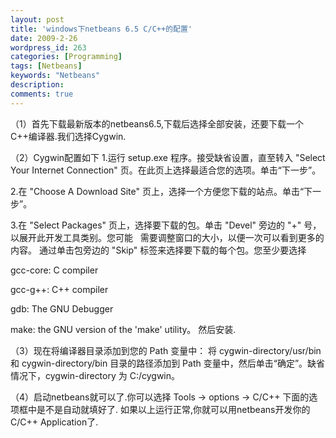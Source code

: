 ```yaml
---
layout: post
title: 'windows下netbeans 6.5 C/C++的配置'
date: 2009-2-26
wordpress_id: 263
categories: [Programming]
tags: [Netbeans]
keywords: "Netbeans"
description: 
comments: true
---
```

（1）首先下载最新版本的netbeans6.5,下载后选择全部安装，还要下载一个C++编译器.我们选择Cygwin.

（2）Cygwin配置如下
1.运行 setup.exe 程序。接受缺省设置，直至转入 "Select Your Internet Connection" 页。在此页上选择最适合您的选项。单击“下一步”。

2.在 "Choose A Download Site" 页上，选择一个方便您下载的站点。单击“下一步”。

3.在 "Select Packages" 页上，选择要下载的包。单击 "Devel" 旁边的 "+" 号，以展开此开发工具类别。您可能   需要调整窗口的大小，以便一次可以看到更多的内容。 通过单击包旁边的 "Skip" 标签来选择要下载的每个包。您至少要选择

gcc-core: C compiler

gcc-g++: C++ compiler

gdb: The GNU Debugger

make: the GNU version of the 'make' utility。
然后安装.

（3）现在将编译器目录添加到您的 Path 变量中： 将 cygwin-directory/usr/bin 和 cygwin-directory/bin 目录的路径添加到 Path 变量中，然后单击“确定”。缺省情况下，cygwin-directory 为 C:/cygwin。

（4）启动netbeans就可以了.你可以选择 Tools -&gt; options -&gt; C/C++ 下面的选项框中是不是自动就填好了. 如果以上运行正常,你就可以用netbeans开发你的C/C++ Application了.
